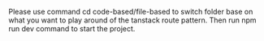 Please use command cd code-based/file-based to switch folder base on what you want to play around of the tanstack route pattern.
Then run npm run dev command to start the project.
